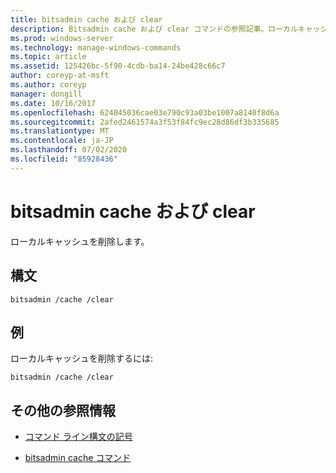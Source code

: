 ```yaml
---
title: bitsadmin cache および clear
description: Bitsadmin cache および clear コマンドの参照記事。ローカルキャッシュを削除します。
ms.prod: windows-server
ms.technology: manage-windows-commands
ms.topic: article
ms.assetid: 125426bc-5f90-4cdb-ba14-24be428c66c7
author: coreyp-at-msft
ms.author: coreyp
manager: dongill
ms.date: 10/16/2017
ms.openlocfilehash: 624045036cae03e790c93a03be1007a8140f8d6a
ms.sourcegitcommit: 2afed2461574a3f53f84fc9ec28d86df3b335685
ms.translationtype: MT
ms.contentlocale: ja-JP
ms.lasthandoff: 07/02/2020
ms.locfileid: "85928436"
---
```

# <a name="bitsadmin-cache-and-clear"></a>bitsadmin cache および clear

ローカルキャッシュを削除します。

## <a name="syntax"></a>構文

```
bitsadmin /cache /clear
```

## <a name="examples"></a>例

ローカルキャッシュを削除するには:

```
bitsadmin /cache /clear
```

## <a name="additional-references"></a>その他の参照情報

- [コマンド ライン構文の記号](command-line-syntax-key.md)

- [bitsadmin cache コマンド](bitsadmin-cache.md)
